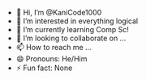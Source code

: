 - 👋 Hi, I’m @KaniCode1000
- 👀 I’m interested in everything logical
- 🌱 I’m currently learning Comp Sc!
- 💞️ I’m looking to collaborate on ...
- 📫 How to reach me ...
- 😄 Pronouns: He/Him
- ⚡ Fun fact: None

<!---
KaniCode1000/KaniCode1000 is a ✨ special ✨ repository because its `README.md` (this file) appears on your GitHub profile.
You can click the Preview link to take a look at your changes.
--->
